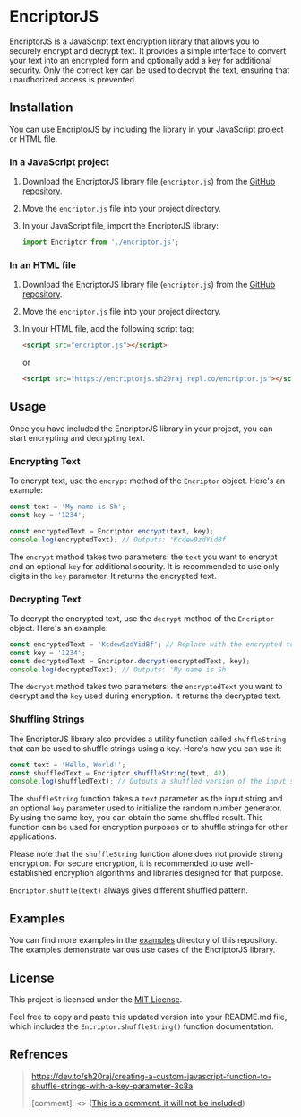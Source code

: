# EncriptorJS

EncriptorJS is a JavaScript text encryption library that allows you to securely encrypt and decrypt text. It provides a simple interface to convert your text into an encrypted form and optionally add a key for additional security. Only the correct key can be used to decrypt the text, ensuring that unauthorized access is prevented.

## Installation

You can use EncriptorJS by including the library in your JavaScript project or HTML file.

### In a JavaScript project

1. Download the EncriptorJS library file (`encriptor.js`) from the [GitHub repository](https://github.com/sh20raj/EncriptorJS).
2. Move the `encriptor.js` file into your project directory.
3. In your JavaScript file, import the EncriptorJS library:

   ```javascript
   import Encriptor from './encriptor.js';
   ```

### In an HTML file

1. Download the EncriptorJS library file (`encriptor.js`) from the [GitHub repository](https://github.com/sh20raj/EncriptorJS).
2. Move the `encriptor.js` file into your project directory.
3. In your HTML file, add the following script tag:

   ```html
   <script src="encriptor.js"></script>
   ```
   or
   ```html
   <script src="https://encriptorjs.sh20raj.repl.co/encriptor.js"></script>
   ```

## Usage

Once you have included the EncriptorJS library in your project, you can start encrypting and decrypting text.

### Encrypting Text

To encrypt text, use the `encrypt` method of the `Encriptor` object. Here's an example:

```javascript
const text = 'My name is Sh';
const key = '1234';

const encryptedText = Encriptor.encrypt(text, key);
console.log(encryptedText); // Outputs: 'Kcdew9zdYidBf'
```

The `encrypt` method takes two parameters: the `text` you want to encrypt and an optional `key` for additional security. It is recommended to use only digits in the `key` parameter. It returns the encrypted text.

### Decrypting Text

To decrypt the encrypted text, use the `decrypt` method of the `Encriptor` object. Here's an example:

```javascript
const encryptedText = 'Kcdew9zdYidBf'; // Replace with the encrypted text
const key = '1234';
const decryptedText = Encriptor.decrypt(encryptedText, key);
console.log(decryptedText); // Outputs: 'My name is Sh'
```

The `decrypt` method takes two parameters: the `encryptedText` you want to decrypt and the `key` used during encryption. It returns the decrypted text.

### Shuffling Strings

The EncriptorJS library also provides a utility function called `shuffleString` that can be used to shuffle strings using a key. Here's how you can use it:

```javascript
const text = 'Hello, World!';
const shuffledText = Encriptor.shuffleString(text, 42);
console.log(shuffledText); // Outputs a shuffled version of the input string
```

The `shuffleString` function takes a `text` parameter as the input string and an optional `key` parameter used to initialize the random number generator. By using the same key, you can obtain the same shuffled result. This function can be used for encryption purposes or to shuffle strings for other applications.

Please note that the `shuffleString` function alone does not provide strong encryption. For secure encryption, it is recommended to use well-established encryption algorithms and libraries designed for that purpose.

`Encriptor.shuffle(text)` always gives different shuffled pattern.

## Examples

You can find more examples in the [examples](https://replit.com/@SH20RAJ/EncriptorJS) directory of this repository. The examples demonstrate various use cases of the EncriptorJS library.

## License

This project is licensed under the [MIT License](./LICENSE).


Feel free to copy and paste this updated version into your README.md file, which includes the `Encriptor.shuffleString()` function documentation.

## Refrences 

> https://dev.to/sh20raj/creating-a-custom-javascript-function-to-shuffle-strings-with-a-key-parameter-3c8a
> 
> [comment]: <> ([This is a comment, it will not be included](https://chat.openai.com/share/3d0e44fe-963e-48d9-a5f0-547b5da11428))
